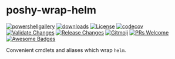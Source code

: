 # poshy-wrap-helm

[![powershellgallery](https://img.shields.io/powershellgallery/v/poshy-wrap-helm.svg)](https://www.powershellgallery.com/packages/poshy-wrap-helm)
[![downloads](https://img.shields.io/powershellgallery/dt/poshy-wrap-helm.svg)](https://www.powershellgallery.com/packages/poshy-wrap-helm)
[![License](https://img.shields.io/github/license/pwshrc/poshy-wrap-helm)](./LICENSE.txt)
[![codecov](https://codecov.io/gh/pwshrc/poshy-wrap-helm/branch/main/graph/badge.svg)](https://codecov.io/gh/pwshrc/poshy-wrap-helm)
[![Validate Changes](https://github.com/pwshrc/poshy-wrap-helm/actions/workflows/validate.yml/badge.svg)](https://github.com/pwshrc/poshy-wrap-helm/actions/workflows/validate.yml)
[![Release Changes](https://github.com/pwshrc/poshy-wrap-helm/actions/workflows/release.yml/badge.svg)](https://github.com/pwshrc/poshy-wrap-helm/actions/workflows/release.yml)
[![Gitmoji](https://img.shields.io/badge/gitmoji-%20😜%20😍-FFDD67.svg?style=flat-square)](https://gitmoji.carloscuesta.me/)
[![PRs Welcome](https://img.shields.io/badge/PRs-welcome-brightgreen.svg?style=flat-square)](http://makeapullrequest.com)
[![Awesome Badges](https://img.shields.io/badge/badges-awesome-green.svg)](https://github.com/Naereen/badges)

Convenient cmdlets and aliases which wrap `helm`.

